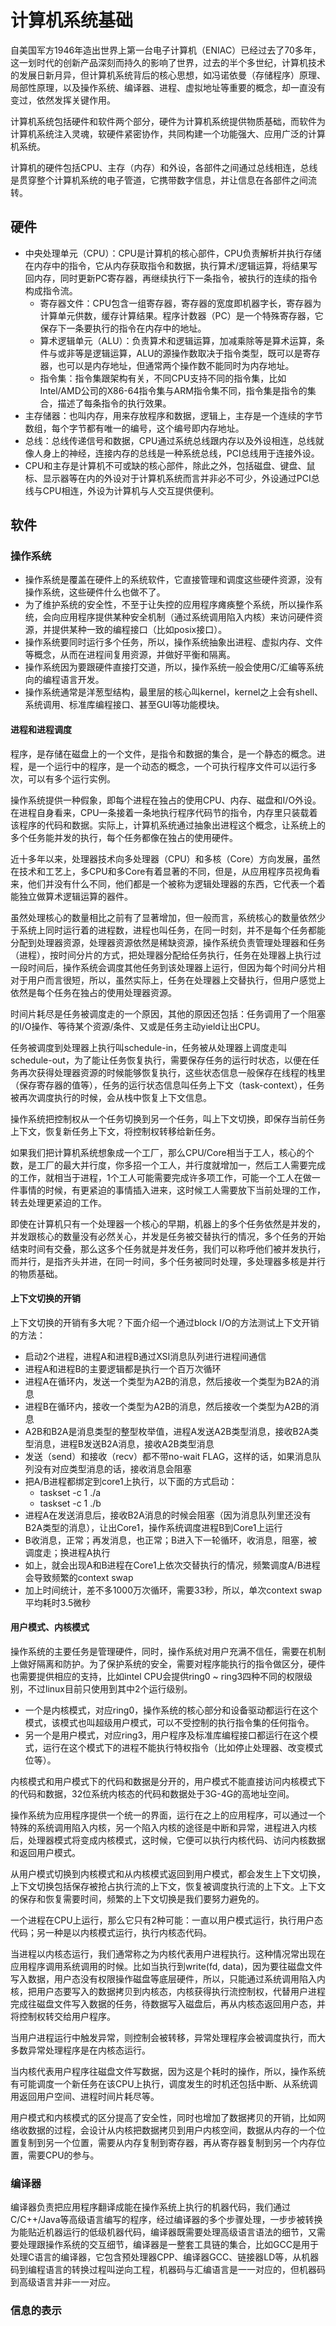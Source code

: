 # 计算机系统基础

自美国军方1946年造出世界上第一台电子计算机（ENIAC）已经过去了70多年，这一划时代的创新产品深刻而持久的影响了世界，过去的半个多世纪，计算机技术的发展日新月异，但计算机系统背后的核心思想，如冯诺依曼（存储程序）原理、局部性原理，以及操作系统、编译器、进程、虚拟地址等重要的概念，却一直没有变过，依然发挥关键作用。

计算机系统包括硬件和软件两个部分，硬件为计算机系统提供物质基础，而软件为计算机系统注入灵魂，软硬件紧密协作，共同构建一个功能强大、应用广泛的计算机系统。

计算机的硬件包括CPU、主存（内存）和外设，各部件之间通过总线相连，总线是贯穿整个计算机系统的电子管道，它携带数字信息，并让信息在各部件之间流转。

## 硬件
- 中央处理单元（CPU）：CPU是计算机的核心部件，CPU负责解析并执行存储在内存中的指令，它从内存获取指令和数据，执行算术/逻辑运算，将结果写回内存，同时更新PC寄存器，再继续执行下一条指令，被执行的连续的指令构成指令流。
    - 寄存器文件：CPU包含一组寄存器，寄存器的宽度即机器字长，寄存器为计算单元供数，缓存计算结果。程序计数器（PC）是一个特殊寄存器，它保存下一条要执行的指令在内存中的地址。
    - 算术逻辑单元（ALU）：负责算术和逻辑运算，加减乘除等是算术运算，条件与或非等是逻辑运算，ALU的源操作数取决于指令类型，既可以是寄存器，也可以是内存地址，但通常两个操作数不能同时为内存地址。
    - 指令集：指令集跟架构有关，不同CPU支持不同的指令集，比如Intel/AMD公司的X86-64指令集与ARM指令集不同，指令集是指令的集合，描述了每条指令的执行效果。
- 主存储器：也叫内存，用来存放程序和数据，逻辑上，主存是一个连续的字节数组，每个字节都有唯一的编号，这个编号即内存地址。
- 总线：总线传递信号和数据，CPU通过系统总线跟内存以及外设相连，总线就像人身上的神经，连接内存的总线是一种系统总线，PCI总线用于连接外设。
- CPU和主存是计算机不可或缺的核心部件，除此之外，包括磁盘、键盘、鼠标、显示器等在内的外设对于计算机系统而言并非必不可少，外设通过PCI总线与CPU相连，外设为计算机与人交互提供便利。

## 软件

### 操作系统
- 操作系统是覆盖在硬件上的系统软件，它直接管理和调度这些硬件资源，没有操作系统，这些硬件什么也做不了。
- 为了维护系统的安全性，不至于让失控的应用程序瘫痪整个系统，所以操作系统，会向应用程序提供某种安全机制（通过系统调用陷入内核）来访问硬件资源，并提供某种一致的编程接口（比如posix接口）。
- 操作系统要同时运行多个任务，所以，操作系统抽象出进程、虚拟内存、文件等概念，从而在进程间复用资源，并做好平衡和隔离。
- 操作系统因为要跟硬件直接打交道，所以，操作系统一般会使用C/汇编等系统向的编程语言开发。
- 操作系统通常是洋葱型结构，最里层的核心叫kernel，kernel之上会有shell、系统调用、标准库编程接口、甚至GUI等功能模块。

#### 进程和进程调度
程序，是存储在磁盘上的一个文件，是指令和数据的集合，是一个静态的概念。进程，是一个运行中的程序，是一个动态的概念，一个可执行程序文件可以运行多次，可以有多个运行实例。

操作系统提供一种假象，即每个进程在独占的使用CPU、内存、磁盘和I/O外设。在进程自身看来，CPU一条接着一条地执行程序代码节的指令，内存里只装载着该程序的代码和数据。实际上，计算机系统通过抽象出进程这个概念，让系统上的多个任务能并发的执行，每个任务都像在独占的使用硬件。

近十多年以来，处理器技术向多处理器（CPU）和多核（Core）方向发展，虽然在技术和工艺上，多CPU和多Core有着显著的不同，但是，从应用程序员视角看来，他们并没有什么不同，他们都是一个被称为逻辑处理器的东西，它代表一个着能独立做算术逻辑运算的器件。

虽然处理核心的数量相比之前有了显著增加，但一般而言，系统核心的数量依然少于系统上同时运行着的进程数，进程也叫任务，在同一时刻，并不是每个任务都能分配到处理器资源，处理器资源依然是稀缺资源，操作系统负责管理处理器和任务（进程），按时间分片的方式，把处理器分配给任务执行，任务在处理器上执行过一段时间后，操作系统会调度其他任务到该处理器上运行，但因为每个时间分片相对于用户而言很短，所以，虽然实际上，任务在处理器上交替执行，但用户感觉上依然是每个任务在独占的使用处理器资源。

时间片耗尽是任务被调度走的一个原因，其他的原因还包括：任务调用了一个阻塞的I/O操作、等待某个资源/条件、又或是任务主动yield让出CPU。

任务被调度到处理器上执行叫schedule-in，任务被从处理器上调度走叫schedule-out，为了能让任务恢复执行，需要保存任务的运行时状态，以便在任务再次获得处理器资源的时候能够恢复执行，这些状态信息一般保存在线程的栈里（保存寄存器的值等），任务的运行状态信息叫任务上下文（task-context），任务被再次调度执行的时候，会从栈中恢复上下文信息。

操作系统把控制权从一个任务切换到另一个任务，叫上下文切换，即保存当前任务上下文，恢复新任务上下文，将控制权转移给新任务。

如果我们把计算机系统想象成一个工厂，那么CPU/Core相当于工人，核心的个数，是工厂的最大并行度，你多招一个工人，并行度就增加一，然后工人需要完成的工作，就相当于进程，1个工人可能需要完成许多项工作，可能一个工人在做一件事情的时候，有更紧迫的事情插入进来，这时候工人需要放下当前处理的工作，转去处理更紧迫的工作。

即使在计算机只有一个处理器一个核心的早期，机器上的多个任务依然是并发的，并发跟核心的数量没有必然关心，并发是任务被交替执行的情况，多个任务的开始结束时间有交叠，那么这多个任务就是并发任务，我们可以称呼他们被并发执行，而并行，是指齐头并进，在同一时间，多个任务被同时处理，多处理器多核是并行的物质基础。

#### 上下文切换的开销
上下文切换的开销有多大呢？下面介绍一个通过block I/O的方法测试上下文开销的方法：

- 启动2个进程，进程A和进程B通过XSI消息队列进行进程间通信
- 进程A和进程B的主要逻辑都是执行一个百万次循环
- 进程A在循环内，发送一个类型为A2B的消息，然后接收一个类型为B2A的消息
- 进程B在循环内，接收一个类型为A2B的消息，然后接收一个类型为A2B的消息
- A2B和B2A是消息类型的整型枚举值，进程A发送A2B类型消息，接收B2A类型消息，进程B发送B2A消息，接收A2B类型消息
- 发送（send）和接收（recv）都不带no-wait FLAG，这样的话，如果消息队列没有对应类型消息的话，接收消息会阻塞
- 把A/B进程都绑定到core1上执行，以下面的方式启动：
    - taskset -c 1 ./a
    - taskset -c 1 ./b
- 进程A在发送消息后，接收B2A消息的时候会阻塞（因为消息队列里还没有B2A类型的消息），让出Core1，操作系统调度进程B到Core1上运行
- B收消息，正常；再发消息，也正常；B进入下一轮循环，收消息，阻塞，被调度走；换进程A执行
- 如上，就会出现A和B进程在Core1上依次交替执行的情况，频繁调度A/B进程会导致频繁的context swap
- 加上时间统计，差不多1000万次循环，需要33秒，所以，单次context swap平均耗时3.5微秒

#### 用户模式、内核模式
操作系统的主要任务是管理硬件，同时，操作系统对用户充满不信任，需要在机制上做好隔离和防护。为了保护系统的安全，需要对程序能执行的指令做区分，硬件也需要提供相应的支持，比如intel CPU会提供ring0 ~ ring3四种不同的权限级别，不过linux目前只使用到其中2个运行级别。

- 一个是内核模式，对应ring0，操作系统的核心部分和设备驱动都运行在这个模式，该模式也叫超级用户模式，可以不受控制的执行指令集的任何指令。
- 另一个是用户模式，对应ring3，用户程序及标准库编程接口都运行在这个模式，运行在这个模式下的进程不能执行特权指令（比如停止处理器、改变模式位等）。

内核模式和用户模式下的代码和数据是分开的，用户模式不能直接访问内核模式下的代码和数据，32位系统内核态的代码和数据处于3G-4G的高地址空间。

操作系统为应用程序提供一个统一的界面，运行在之上的应用程序，可以通过一个特殊的系统调用陷入内核，另一个陷入内核的途径是中断和异常，进程进入内核后，处理器模式将变成内核模式，这时候，它便可以执行内核代码、访问内核数据和返回用户模式。

从用户模式切换到内核模式和从内核模式返回到用户模式，都会发生上下文切换，上下文切换包括保存被抢占执行流的上下文，恢复被调度执行流的上下文。上下文的保存和恢复需要时间，频繁的上下文切换是我们要努力避免的。

一个进程在CPU上运行，那么它只有2种可能：一直以用户模式运行，执行用户态代码；另一种是以内核模式运行，执行内核态代码。

当进程以内核态运行，我们通常称之为内核代表用户进程执行。这种情况常出现在应用程序调用系统调用的时候。比如当执行到write(fd, data)，因为要往磁盘文件写入数据，用户态没有权限操作磁盘等底层硬件，所以，只能通过系统调用陷入内核，把用户态要写入的数据拷贝到内核态，内核获得执行流控制权，代替用户进程完成往磁盘文件写入数据的任务，待数据写入磁盘后，再从内核态返回用户态，并将控制权转交给用户程序。

当用户进程运行中触发异常，则控制会被转移，异常处理程序会被调度执行，而大多数异常处理程序是在内核态运行。

当内核代表用户程序往磁盘文件写数据，因为这是个耗时的操作，所以，操作系统有可能调度一个新任务在该CPU上执行，调度发生的时机还包括中断、从系统调用返回用户空间、进程时间片耗尽等。

用户模式和内核模式的区分提高了安全性，同时也增加了数据拷贝的开销，比如网络收数据的过程，会设计从内核把数据拷贝到用户内核空间，数据从内存的一个位置复制到另一个位置，需要从内存复制到寄存器，再从寄存器复制到另一个内存位置，需要CPU的参与。

### 编译器
编译器负责把应用程序翻译成能在操作系统上执行的机器代码，我们通过C/C++/Java等高级语言编写的程序，经过编译器的多个步骤处理，一步步被转换为能贴近机器运行的低级机器代码，编译器既需要处理高级语言语法的细节，又需要处理跟操作系统的交互细节，编译器是一整套工具链的集合，比如GCC是用于处理C语言的编译器，它包含预处理器CPP、编译器GCC、链接器LD等，从机器码到编程语言的转换过程叫逆向工程，机器码与汇编语言是一一对应的，但机器码到高级语言并非一一对应。

### 信息的表示
